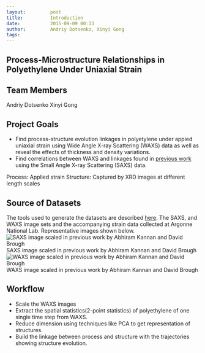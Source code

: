 ```yaml
---
layout:     	post 
title:      	Introduction
date:       	2015-09-09 00:33
author:     	Andriy Dotsenko, Xinyi Gong
tags:         
---
```


Process-Microstructure Relationships in Polyethylene Under Uniaxial Strain
------------------------------------------------------------------------

Team Members
------------

Andriy Dotsenko
Xinyi Gong

Project Goals
-------------

 - Find process-structure evolution linkages in polyetylene under appied uniaxial strain using Wide Angle X-ray Scattering (WAXS) data  as well as reveal the effects of thickness and density variations.
 - Find correlations between WAXS and linkages found in [previous work](http://phelpsforpresident.github.io/MIC-XRD-Polymer/about/) using the Small Angle X-ray Scattering (SAXS) data.

Process: Applied strain 
Structure: Captured by XRD images at different length scales

Source of Datasets
----------------------------
The tools used to generate the datasets are described [here](http://pubs.acs.org/doi/abs/10.1021/ma020771i).  The SAXS, and WAXS image sets and the accompanying strain data collected at Argonne National Lab. Representative images shown below.
![SAXS image scaled in previous work by Abhiram Kannan and David Brough](/XRD-WAXS-polymers/img/SAXS_representative_photo_scaled.jpg)
SAXS image scaled in previous work by Abhiram Kannan and David Brough
![WAXS image scaled in previous work by Abhiram Kannan and David Brough](https://www.flickr.com/photos/73249669@N02/15083269989)
WAXS image scaled in previous work by Abhiram Kannan and David Brough

Workflow
------------------------------

 - Scale the WAXS images
 - Extract the spatial statistics(2-point statistics) of polyethylene of
   one single time step from WAXS.
 - Reduce dimension using techniques like PCA to get representation of structures.
 - Build the linkage between process and structure with the trajectories showing structure evolution.
